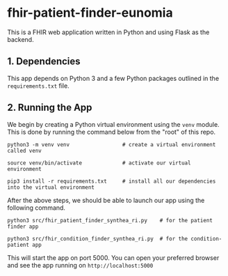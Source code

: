 # fhir-patient-finder-eunomia

This is a FHIR web application written in Python and using Flask as the backend. 

## 1. Dependencies
This app depends on Python 3 and a few Python packages outlined in the `requirements.txt` file. 

## 2. Running the App

We begin by creating a Python virtual environment using the `venv` module. This is done by running the command below from the "root" of this repo. 

```
python3 -m venv venv                 # create a virtual environment called venv

source venv/bin/activate             # activate our virtual environment

pip3 install -r requirements.txt     # install all our dependencies into the virtual environment
```


After the above steps, we should be able to launch our app using the following command.

```
python3 src/fhir_patient_finder_synthea_ri.py    # for the patient finder app

python3 src/fhir_condition_finder_synthea_ri.py  # for the condition-patient app
```

This will start the app on port 5000. You can open your preferred browser and see the app running on `http://localhost:5000`


